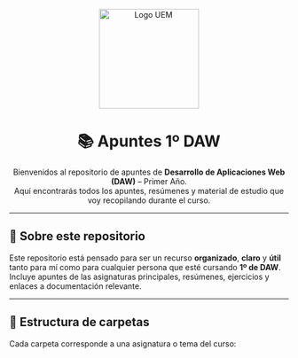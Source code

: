 <p align="center">
  <img src="https://upload.wikimedia.org/wikipedia/commons/1/16/Universidad-europea-logo_poc9mEM.2e16d0ba.fill-767x384.png" alt="Logo UEM" width="180" />
</p>

<h1 align="center">📚 Apuntes 1º DAW</h1>

<p align="center">
  Bienvenidos al repositorio de apuntes de <strong>Desarrollo de Aplicaciones Web (DAW)</strong> – Primer Año.<br/>
  Aquí encontrarás todos los apuntes, resúmenes y material de estudio que voy recopilando durante el curso.
</p>

---

## 🌟 Sobre este repositorio
Este repositorio está pensado para ser un recurso **organizado**, **claro** y **útil** tanto para mí como para cualquier persona que esté cursando **1º de DAW**.  
Incluye apuntes de las asignaturas principales, resúmenes, ejercicios y enlaces a documentación relevante.

---

## 📂 Estructura de carpetas
Cada carpeta corresponde a una asignatura o tema del curso:

